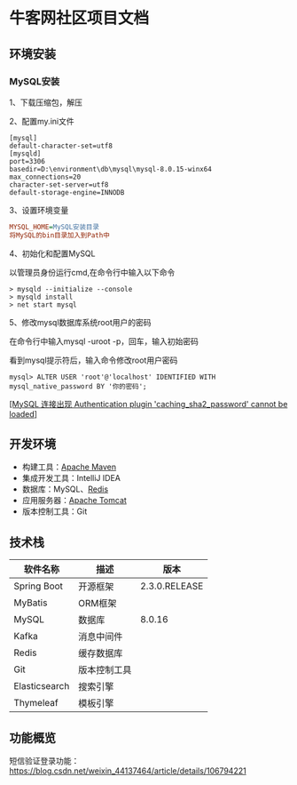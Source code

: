 # 牛客网社区项目文档

## 环境安装

### MySQL安装

1、下载压缩包，解压

2、配置my.ini文件

```mysql
[mysql]
default-character-set=utf8
[mysqld]
port=3306
basedir=D:\environment\db\mysql\mysql-8.0.15-winx64
max_connections=20
character-set-server=utf8
default-storage-engine=INNODB
```

3、设置环境变量

```ini
MYSQL_HOME=MySQL安装目录
将MySQL的bin目录加入到Path中
```

4、初始化和配置MySQL

以管理员身份运行cmd,在命令行中输入以下命令

```mysql
> mysqld --initialize --console
> mysqld install
> net start mysql
```

5、修改mysql数据库系统root用户的密码

在命令行中输入mysql -uroot -p，回车，输入初始密码

看到mysql提示符后，输入命令修改root用户密码

```mysql
mysql> ALTER USER 'root'@'localhost' IDENTIFIED WITH mysql_native_password BY '你的密码'; 
```

[[MySQL 连接出现 Authentication plugin 'caching_sha2_password' cannot be loaded]](https://www.cnblogs.com/zhurong/p/9898675.html)



## 开发环境

- 构建工具：[Apache Maven](http://maven.apache.org)
- 集成开发工具：IntelliJ IDEA
- 数据库：MySQL、[Redis](https://redis.io/)
- 应用服务器：[Apache Tomcat](https://tomcat.apache.org/)
- 版本控制工具：Git

## 技术栈

| 软件名称      | 描述         | 版本          |
| ------------- | ------------ | ------------- |
| Spring Boot   | 开源框架     | 2.3.0.RELEASE |
| MyBatis       | ORM框架      |               |
| MySQL         | 数据库       | 8.0.16        |
| Kafka         | 消息中间件   |               |
| Redis         | 缓存数据库   |               |
| Git           | 版本控制工具 |               |
| Elasticsearch | 搜索引擎     |               |
| Thymeleaf     | 模板引擎     |               |

## 功能概览

短信验证登录功能：https://blog.csdn.net/weixin_44137464/article/details/106794221